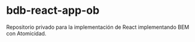 # bdb-react-app-ob
Repositorio privado para la implementación de React implementando BEM con Atomicidad.
